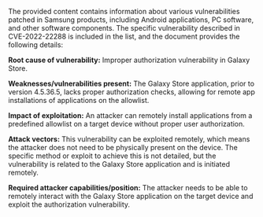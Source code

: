 The provided content contains information about various vulnerabilities patched in Samsung products, including Android applications, PC software, and other software components. The specific vulnerability described in CVE-2022-22288 is included in the list, and the document provides the following details:

**Root cause of vulnerability:** Improper authorization vulnerability in Galaxy Store.

**Weaknesses/vulnerabilities present:** The Galaxy Store application, prior to version 4.5.36.5, lacks proper authorization checks, allowing for remote app installations of applications on the allowlist.

**Impact of exploitation:** An attacker can remotely install applications from a predefined allowlist on a target device without proper user authorization.

**Attack vectors:** This vulnerability can be exploited remotely, which means the attacker does not need to be physically present on the device. The specific method or exploit to achieve this is not detailed, but the vulnerability is related to the Galaxy Store application and is initiated remotely.

**Required attacker capabilities/position:** The attacker needs to be able to remotely interact with the Galaxy Store application on the target device and exploit the authorization vulnerability.